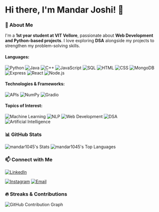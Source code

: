 

# Hi there, I'm Mandar Joshi! 👋

### 🚀 About Me
I'm a **1st year  student at VIT Vellore**, passionate about **Web Development and Python-based projects**. I love exploring **DSA** alongside my projects to strengthen my problem-solving skills.
#### Languages:
![Python](https://img.shields.io/badge/Python-3776AB?style=for-the-badge&logo=python&logoColor=white)
![Java](https://img.shields.io/badge/Java-007396?style=for-the-badge&logo=java&logoColor=white)
![C++](https://img.shields.io/badge/C++-00599C?style=for-the-badge&logo=c%2b%2b&logoColor=white)
![JavaScript](https://img.shields.io/badge/JavaScript-F7DF1E?style=for-the-badge&logo=javascript&logoColor=black)
![SQL](https://img.shields.io/badge/SQL-4479A1?style=for-the-badge&logo=postgresql&logoColor=white)
![HTML](https://img.shields.io/badge/HTML-E34F26?style=for-the-badge&logo=html5&logoColor=white)
![CSS](https://img.shields.io/badge/CSS-1572B6?style=for-the-badge&logo=css3&logoColor=white)
![MongoDB](https://img.shields.io/badge/MongoDB-4EA94B?style=for-the-badge&logo=mongodb&logoColor=white)
![Express](https://img.shields.io/badge/Express.js-000000?style=for-the-badge&logo=express&logoColor=white)
![React](https://img.shields.io/badge/React-20232A?style=for-the-badge&logo=react&logoColor=61DAFB)
![Node.js](https://img.shields.io/badge/Node.js-339933?style=for-the-badge&logo=nodedotjs&logoColor=white)

#### Technologies & Frameworks:
![APIs](https://img.shields.io/badge/APIs-FF6F00?style=for-the-badge&logo=fastapi&logoColor=white)
![NumPy](https://img.shields.io/badge/NumPy-013243?style=for-the-badge&logo=numpy&logoColor=white)
![Gradio](https://img.shields.io/badge/GRadio-6DA55F?style=for-the-badge)

#### Topics of Interest:
![Machine Learning](https://img.shields.io/badge/Machine%20Learning-FF6F00?style=for-the-badge&logo=TensorFlow&logoColor=white)
![NLP](https://img.shields.io/badge/NLP-1A73E8?style=for-the-badge&logo=google&logoColor=white)
![Web Development](https://img.shields.io/badge/Web%20Development-FF4500?style=for-the-badge&logo=react&logoColor=white)
![DSA](https://img.shields.io/badge/DSA-008000?style=for-the-badge&logo=c%2b%2b&logoColor=white)
![Artificial Intelligence](https://img.shields.io/badge/AI-Artificial%20Intelligence-blueviolet?style=for-the-badge&logo=openai&logoColor=white)

### 📊 GitHub Stats
![mandar1045's Stats](https://github-readme-stats.vercel.app/api?username=mandar1045&theme=vue-dark&show_icons=true&hide_border=true&count_private=true)
![mandar1045's Top Languages](https://github-readme-stats.vercel.app/api/top-langs/?username=mandar1045&theme=tokyonight&show_icons=true&hide_border=true&layout=compact)





### 📫 Connect with Me
[![LinkedIn](https://img.shields.io/badge/LinkedIn-%230077B5.svg?style=for-the-badge&logo=linkedin&logoColor=white)](https://www.linkedin.com/in/mandar-joshi-0b951b28a/)

[![Instagram](https://img.shields.io/badge/Instagram-%23E4405F.svg?style=for-the-badge&logo=instagram&logoColor=white)](https://www.instagram.com/mandar._2005/)
[![Email](https://img.shields.io/badge/Email-D14836?style=for-the-badge&logo=gmail&logoColor=white)](mailto:mandarjoshi1045@gmail.com)
### 🔥 Streaks & Contributions

![GitHub Contribution Graph](https://github-readme-activity-graph.vercel.app/graph?username=mandar1045&theme=github-dark)

